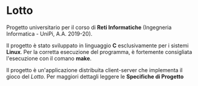 # Lotto
Progetto universitario per il corso di **Reti Informatiche** (Ingegneria Informatica - UniPi, A.A. 2019-20).

Il progetto è stato sviluppato in linguaggio **C** esclusivamente per i sistemi **Linux**.
Per la corretta esecuzione del programma, è fortemente consigliata l'esecuzione con il comano **make**.

Il progetto è un'applicazione distribuita client-server che implementa il gioco del *Lotto*. Per maggiori dettagli leggere le **Specifiche di Progetto**
